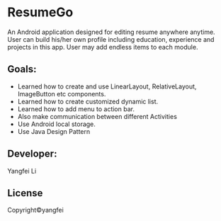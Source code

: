 # ResumeGo
An Android application designed for editing resume anywhere anytime. User can build his/her own profile including education, experience and projects in this app. User may add endless items to each module.

## Goals: 
*  Learned how to create and use LinearLayout, RelativeLayout, ImageButton etc components.
*  Learned how to create customized dynamic list.
*  Learned how to add menu to action bar.
*  Also make communication between different Activities
*  Use Android local storage.
*  Use Java Design Pattern
## Developer:
Yangfei Li

## License
Copyright©yangfei
